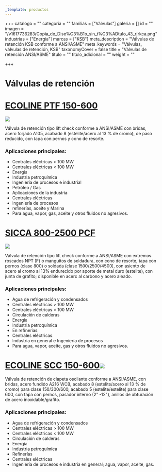 ```yaml
---
_template: productos
---
```






+++
catalogo = ""
categoria = ""
familias = ["Válvulas"]
galeria = []
id = ""
imagen = "/v1617736283/Copia_de_Dise%C3%B1o_sin_t%C3%ADtulo_43_rjrkca.png"
industrias = ["Energía"]
marcas = ["KSB"]
meta_description = "Válvulas de retención KSB conforme a ANSI/ASME"
meta_keywords = "Válvulas, válvulas de retención, KSB"
taxonomyCover = false
title = "Válvulas de retención ANSI/ASME"
titulo = ""
titulo_adicional = ""
weight = ""

+++
# **Válvulas de retención** 

# [**ECOLINE PTF 150-600**](https://products.ksb.com/es-es/productos/valvulas/v%C3%A1lvulas-de-cierre-de-compuerta/ecoline-ptf-150-600-31596)

![](https://res.cloudinary.com/novatec/v1596752797/es000424-ecoline-ptf-150-600_qnxxg8.png)

Válvula de retención tipo lift check conforme a ANSI/ASME con bridas, acero forjado A105, acabado 8 (estelite/acero al 13 % de cromo), de paso reducido, con tapa con pernos y cono de resorte.

### **Aplicaciones principales:**

* Centrales eléctricas > 100 MW
* Centrales eléctricas < 100 MW
* Energía
* Industria petroquímica
* Ingeniería de procesos e industrial
* Petróleo / Gas
* Aplicaciones de la industria
* Centrales eléctricas
* Ingeniería de procesos
* refinerías, aceite y Marina
* Para agua, vapor, gas, aceite y otros fluidos no agresivos.

# [**SICCA 800-2500 PCF**](https://products.ksb.com/es-es/productos/valvulas/sicca-800-2500-pcf-22346)

![](https://res.cloudinary.com/novatec/v1596752939/es000481-sicca-800-2500-pcf_kgg4dd.png)

Válvula de retención tipo lift check conforme a ANSI/ASME con extremos roscados NPT (F) o manguitos de soldadura, con cono de resorte, tapa con pernos (clase 800) o soldada (clase 1500/2500/4500), con asiento de acero al cromo al 13% endurecido por aporte de metal duro (estelite), con junta de grafito; disponible en acero al carbono y acero aleado.

### **Aplicaciones principales:**

* Agua de refrigeración y condensados
* Centrales eléctricas > 100 MW
* Centrales eléctricas < 100 MW
* Circulación de calderas
* Energía
* Industria petroquímica
* En refinerías
* Centrales eléctricas
* Industria en general e Ingeniería de procesos
* Para agua, vapor, aceite, gas y otros fluidos no agresivos. 

# [**ECOLINE SCC 150-600**](https://products.ksb.com/es-es/productos/valvulas/ecoline-scc-150-600-31616)![](https://res.cloudinary.com/novatec/v1596753072/es000776-ecoline-scc-150-600_nyqylm.png)

Válvula de retención de clapeta oscilante conforme a ANSI/ASME, con bridas, acero fundido A216 WCB, acabado 8 (estelite/acero al 13 % de cromo) para clase 150/300/600, acabado 5 (estelite/estelite) para clase 600, con tapa con pernos, pasador interno (2" -12"), anillos de obturación de acero inoxidable/grafito.

### **Aplicaciones principales:**

* Agua de refrigeración y condensados
* Centrales eléctricas > 100 MW
* Centrales eléctricas < 100 MW
* Circulación de calderas
* Energía
* Industria petroquímica
* Refinerías
* Centrales eléctricas
* Ingeniería de procesos e industria en general; agua, vapor, aceite, gas.
